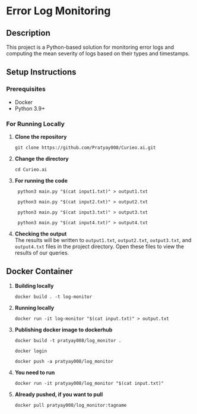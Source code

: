 # Error Log Monitoring

## Description

This project is a Python-based solution for monitoring error logs and computing the mean severity of logs based on their types and timestamps.

## Setup Instructions

### Prerequisites

- Docker
- Python 3.9+

### For Running Locally

1. **Clone the repository**

   ```
   git clone https://github.com/Pratyay008/Curieo.ai.git
   ```

2. **Change the directory**

   ```
   cd Curieo.ai
   ```

3. **For running the code**

   ```
    python3 main.py "$(cat input1.txt)" > output1.txt

    python3 main.py "$(cat input2.txt)" > output2.txt

    python3 main.py "$(cat input3.txt)" > output3.txt

    python3 main.py "$(cat input4.txt)" > output4.txt
   ```

4. **Checking the output**  
   The results will be written to `output1.txt`, `output2.txt`, `output3.txt`, and `output4.txt` files in the project directory. Open these files to view the results of our queries.

## Docker Container

1. **Building locally**

   ```
   docker build . -t log-monitor
   ```

2. **Running locally**

   ```
   docker run -it log-monitor "$(cat input.txt)" > output.txt
   ```

3. **Publishing docker image to dockerhub**

   ```
   docker build -t pratyay008/log_monitor .
   ```

   ```
   docker login
   ```

   ```
   docker push -a pratyay008/log_monitor
   ```

4. **You need to run**

   ```
   docker run -it pratyay008/log_monitor "$(cat input.txt)"
   ```

5. **Already pushed, if you want to pull**

   ```
   docker pull pratyay008/log_monitor:tagname
   ```
